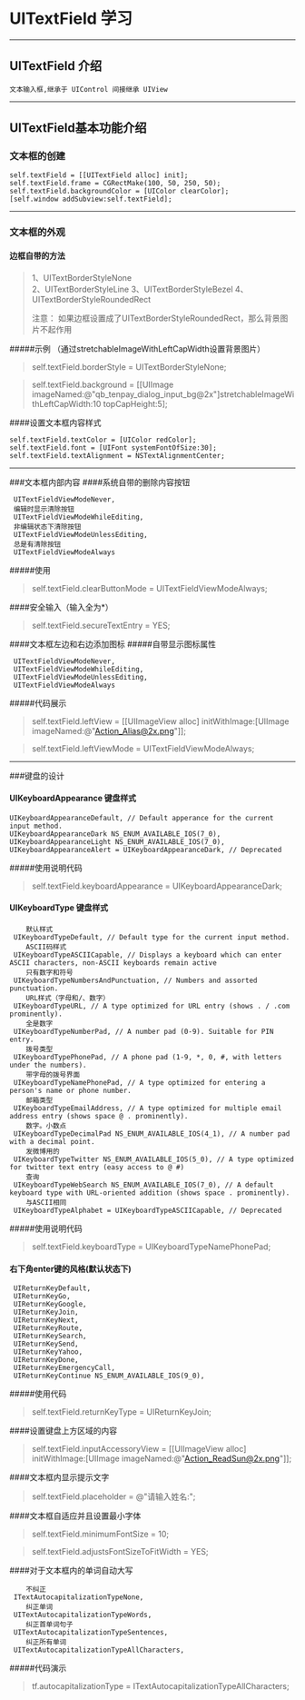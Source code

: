 # UITextField 学习

---

## UITextField 介绍

```
文本输入框,继承于 UIControl 间接继承 UIView 
```

---

## UITextField基本功能介绍

### 文本框的创建

```
self.textField = [[UITextField alloc] init];
self.textField.frame = CGRectMake(100, 50, 250, 50);
self.textField.backgroundColor = [UIColor clearColor];
[self.window addSubview:self.textField];
```
---
### 文本框的外观

#### 边框自带的方法

> 1、UITextBorderStyleNone  
> 2、UITextBorderStyleLine 
> 3、UITextBorderStyleBezel 
> 4、UITextBorderStyleRoundedRect
> 
> 注意： 如果边框设置成了UITextBorderStyleRoundedRect，那么背景图片不起作用

#####示例 （通过stretchableImageWithLeftCapWidth设置背景图片）
>self.textField.borderStyle = UITextBorderStyleNone; 

>self.textField.background = [[UIImage imageNamed:@"qb_tenpay_dialog_input_bg@2x"]stretchableImageWithLeftCapWidth:10 topCapHeight:5]; 

####设置文本框内容样式
```
self.textField.textColor = [UIColor redColor];
self.textField.font = [UIFont systemFontOfSize:30];
self.textField.textAlignment = NSTextAlignmentCenter;
```
---
###文本框内部内容
####系统自带的删除内容按钮
```
 UITextFieldViewModeNever,
 编辑时显示清除按钮
 UITextFieldViewModeWhileEditing,
 非编辑状态下清除按钮
 UITextFieldViewModeUnlessEditing,
 总是有清除按钮
 UITextFieldViewModeAlways
```
#####使用
> self.textField.clearButtonMode = UITextFieldViewModeAlways; 

####安全输入（输入全为*）
> self.textField.secureTextEntry = YES; 

####文本框左边和右边添加图标
#####自带显示图标属性
```
 UITextFieldViewModeNever, 
 UITextFieldViewModeWhileEditing,
 UITextFieldViewModeUnlessEditing,
 UITextFieldViewModeAlways
```
#####代码展示
> self.textField.leftView = [[UIImageView alloc] initWithImage:[UIImage imageNamed:@"Action_Alias@2x.png"]]; 

> self.textField.leftViewMode = UITextFieldViewModeAlways; 

---
###键盘的设计
#### UIKeyboardAppearance 键盘样式
```
UIKeyboardAppearanceDefault, // Default apperance for the current input method.
UIKeyboardAppearanceDark NS_ENUM_AVAILABLE_IOS(7_0),
UIKeyboardAppearanceLight NS_ENUM_AVAILABLE_IOS(7_0),
UIKeyboardAppearanceAlert = UIKeyboardAppearanceDark, // Deprecated
```
#####使用说明代码
> self.textField.keyboardAppearance = UIKeyboardAppearanceDark; 

#### UIKeyboardType 键盘样式
```
    默认样式
 UIKeyboardTypeDefault, // Default type for the current input method.
    ASCII码样式
 UIKeyboardTypeASCIICapable, // Displays a keyboard which can enter ASCII characters, non-ASCII keyboards remain active
    只有数字和符号
 UIKeyboardTypeNumbersAndPunctuation, // Numbers and assorted punctuation.
    URL样式（字母和/、数字）
 UIKeyboardTypeURL, // A type optimized for URL entry (shows . / .com prominently).
    全是数字
 UIKeyboardTypeNumberPad, // A number pad (0-9). Suitable for PIN entry.
    拨号类型
 UIKeyboardTypePhonePad, // A phone pad (1-9, *, 0, #, with letters under the numbers).
    带字母的拨号界面
 UIKeyboardTypeNamePhonePad, // A type optimized for entering a person's name or phone number.
    邮箱类型
 UIKeyboardTypeEmailAddress, // A type optimized for multiple email address entry (shows space @ . prominently).
    数字。小数点
 UIKeyboardTypeDecimalPad NS_ENUM_AVAILABLE_IOS(4_1), // A number pad with a decimal point.
    发微博用的
 UIKeyboardTypeTwitter NS_ENUM_AVAILABLE_IOS(5_0), // A type optimized for twitter text entry (easy access to @ #)
    查询
 UIKeyboardTypeWebSearch NS_ENUM_AVAILABLE_IOS(7_0), // A default keyboard type with URL-oriented addition (shows space . prominently).
    与ASCII相同
 UIKeyboardTypeAlphabet = UIKeyboardTypeASCIICapable, // Deprecated
```
#####使用说明代码
> self.textField.keyboardType = UIKeyboardTypeNamePhonePad; 

#### 右下角enter键的风格(默认状态下)
```
 UIReturnKeyDefault,
 UIReturnKeyGo,
 UIReturnKeyGoogle,
 UIReturnKeyJoin,
 UIReturnKeyNext,
 UIReturnKeyRoute,
 UIReturnKeySearch,
 UIReturnKeySend,
 UIReturnKeyYahoo,
 UIReturnKeyDone,
 UIReturnKeyEmergencyCall,
 UIReturnKeyContinue NS_ENUM_AVAILABLE_IOS(9_0),
```
#####使用代码
> self.textField.returnKeyType = UIReturnKeyJoin; 

####设置键盘上方区域的内容
> self.textField.inputAccessoryView = [[UIImageView alloc] initWithImage:[UIImage imageNamed:@"Action_ReadSun@2x.png"]]; 

####文本框内显示提示文字
> self.textField.placeholder = @"请输入姓名:"; 

####文本框自适应并且设置最小字体
> self.textField.minimumFontSize = 10; 

> self.textField.adjustsFontSizeToFitWidth = YES; 

####对于文本框内的单词自动大写
```
    不纠正
 ITextAutocapitalizationTypeNone,
    纠正单词
 UITextAutocapitalizationTypeWords,
    纠正首单词句子
 UITextAutocapitalizationTypeSentences,
    纠正所有单词
 UITextAutocapitalizationTypeAllCharacters,
```
#####代码演示
>  tf.autocapitalizationType = ITextAutocapitalizationTypeAllCharacters;  

####